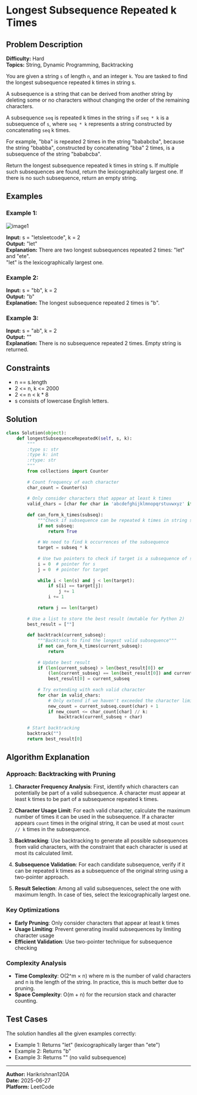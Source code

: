 # Longest Subsequence Repeated k Times

## Problem Description

**Difficulty:** Hard  
**Topics:** String, Dynamic Programming, Backtracking  

You are given a string `s` of length `n`, and an integer `k`. You are tasked to find the longest subsequence repeated k times in string s.

A subsequence is a string that can be derived from another string by deleting some or no characters without changing the order of the remaining characters.

A subsequence `seq` is repeated k times in the string `s` if `seq * k` is a subsequence of `s`, where `seq * k` represents a string constructed by concatenating `seq` k times.

For example, "bba" is repeated 2 times in the string "bababcba", because the string "bbabba", constructed by concatenating "bba" 2 times, is a subsequence of the string "bababcba".

Return the longest subsequence repeated k times in string s. If multiple such subsequences are found, return the lexicographically largest one. If there is no such subsequence, return an empty string.

## Examples

### Example 1:
![image1](image1)

**Input:** s = "letsleetcode", k = 2  
**Output:** "let"  
**Explanation:** There are two longest subsequences repeated 2 times: "let" and "ete".  
"let" is the lexicographically largest one.

### Example 2:
**Input:** s = "bb", k = 2  
**Output:** "b"  
**Explanation:** The longest subsequence repeated 2 times is "b".

### Example 3:
**Input:** s = "ab", k = 2  
**Output:** ""  
**Explanation:** There is no subsequence repeated 2 times. Empty string is returned.

## Constraints

- n == s.length
- 2 <= n, k <= 2000
- 2 <= n < k * 8
- s consists of lowercase English letters.

## Solution

```python
class Solution(object):
    def longestSubsequenceRepeatedK(self, s, k):
        """
        :type s: str
        :type k: int
        :rtype: str
        """
        from collections import Counter
        
        # Count frequency of each character
        char_count = Counter(s)
        
        # Only consider characters that appear at least k times
        valid_chars = [char for char in 'abcdefghijklmnopqrstuvwxyz' if char_count[char] >= k]
        
        def can_form_k_times(subseq):
            """Check if subsequence can be repeated k times in string s"""
            if not subseq:
                return True
            
            # We need to find k occurrences of the subsequence
            target = subseq * k
            
            # Use two pointers to check if target is a subsequence of s
            i = 0  # pointer for s
            j = 0  # pointer for target
            
            while i < len(s) and j < len(target):
                if s[i] == target[j]:
                    j += 1
                i += 1
            
            return j == len(target)
        
        # Use a list to store the best result (mutable for Python 2)
        best_result = [""]
        
        def backtrack(current_subseq):
            """Backtrack to find the longest valid subsequence"""
            if not can_form_k_times(current_subseq):
                return
            
            # Update best result
            if (len(current_subseq) > len(best_result[0]) or 
                (len(current_subseq) == len(best_result[0]) and current_subseq > best_result[0])):
                best_result[0] = current_subseq
            
            # Try extending with each valid character
            for char in valid_chars:
                # Only extend if we haven't exceeded the character limit
                new_count = current_subseq.count(char) + 1
                if new_count <= char_count[char] // k:
                    backtrack(current_subseq + char)
        
        # Start backtracking
        backtrack("")
        return best_result[0]
```

## Algorithm Explanation

### Approach: Backtracking with Pruning

1. **Character Frequency Analysis**: First, identify which characters can potentially be part of a valid subsequence. A character must appear at least k times to be part of a subsequence repeated k times.

2. **Character Usage Limit**: For each valid character, calculate the maximum number of times it can be used in the subsequence. If a character appears `count` times in the original string, it can be used at most `count // k` times in the subsequence.

3. **Backtracking**: Use backtracking to generate all possible subsequences from valid characters, with the constraint that each character is used at most its calculated limit.

4. **Subsequence Validation**: For each candidate subsequence, verify if it can be repeated k times as a subsequence of the original string using a two-pointer approach.

5. **Result Selection**: Among all valid subsequences, select the one with maximum length. In case of ties, select the lexicographically largest one.

### Key Optimizations

- **Early Pruning**: Only consider characters that appear at least k times
- **Usage Limiting**: Prevent generating invalid subsequences by limiting character usage
- **Efficient Validation**: Use two-pointer technique for subsequence checking

### Complexity Analysis

- **Time Complexity**: O(2^m × n) where m is the number of valid characters and n is the length of the string. In practice, this is much better due to pruning.
- **Space Complexity**: O(m + n) for the recursion stack and character counting.

## Test Cases

The solution handles all the given examples correctly:
- Example 1: Returns "let" (lexicographically larger than "ete")
- Example 2: Returns "b" 
- Example 3: Returns "" (no valid subsequence)

---

**Author:** Harikrishnan120A  
**Date:** 2025-06-27  
**Platform:** LeetCode
